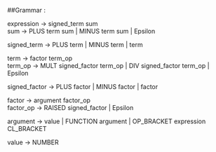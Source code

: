 ##Grammar :

expression -> signed_term sum <br>
sum -> PLUS term sum | MINUS term sum | Epsilon

signed_term -> PLUS term | MINUS term | term

term -> factor term_op <br>
term_op -> MULT signed_factor term_op | DIV signed_factor term_op | Epsilon

signed_factor -> PLUS factor | MINUS factor | factor

factor -> argument factor_op <br>
factor_op -> RAISED signed_factor | Epsilon

argument -> value | FUNCTION argument | OP_BRACKET expression CL_BRACKET

value -> NUMBER